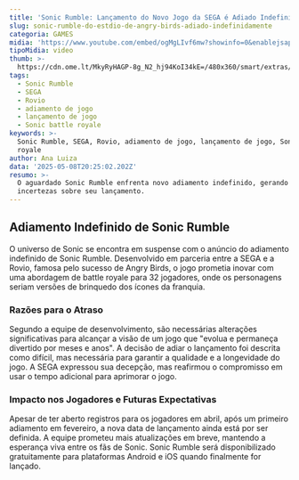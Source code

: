```yaml
---
title: 'Sonic Rumble: Lançamento do Novo Jogo da SEGA é Adiado Indefinidamente'
slug: sonic-rumble-do-estdio-de-angry-birds-adiado-indefinidamente
categoria: GAMES
midia: 'https://www.youtube.com/embed/ogMgLIvf6mw?showinfo=0&enablejsapi=1'
tipoMidia: video
thumb: >-
  https://cdn.ome.lt/MkyRyHAGP-8g_N2_hj94KoI34kE=/480x360/smart/extras/conteudos/Captura_de_tela_2025-05-08_161012.png
tags:
  - Sonic Rumble
  - SEGA
  - Rovio
  - adiamento de jogo
  - lançamento de jogo
  - Sonic battle royale
keywords: >-
  Sonic Rumble, SEGA, Rovio, adiamento de jogo, lançamento de jogo, Sonic battle
  royale
author: Ana Luiza
data: '2025-05-08T20:25:02.202Z'
resumo: >-
  O aguardado Sonic Rumble enfrenta novo adiamento indefinido, gerando
  incertezas sobre seu lançamento.
---
```


## Adiamento Indefinido de Sonic Rumble

O universo de Sonic se encontra em suspense com o anúncio do adiamento indefinido de Sonic Rumble. Desenvolvido em parceria entre a SEGA e a Rovio, famosa pelo sucesso de Angry Birds, o jogo prometia inovar com uma abordagem de battle royale para 32 jogadores, onde os personagens seriam versões de brinquedo dos ícones da franquia.

### Razões para o Atraso

Segundo a equipe de desenvolvimento, são necessárias alterações significativas para alcançar a visão de um jogo que "evolua e permaneça divertido por meses e anos". A decisão de adiar o lançamento foi descrita como difícil, mas necessária para garantir a qualidade e a longevidade do jogo. A SEGA expressou sua decepção, mas reafirmou o compromisso em usar o tempo adicional para aprimorar o jogo.

### Impacto nos Jogadores e Futuras Expectativas

Apesar de ter aberto registros para os jogadores em abril, após um primeiro adiamento em fevereiro, a nova data de lançamento ainda está por ser definida. A equipe prometeu mais atualizações em breve, mantendo a esperança viva entre os fãs de Sonic. Sonic Rumble será disponibilizado gratuitamente para plataformas Android e iOS quando finalmente for lançado.
